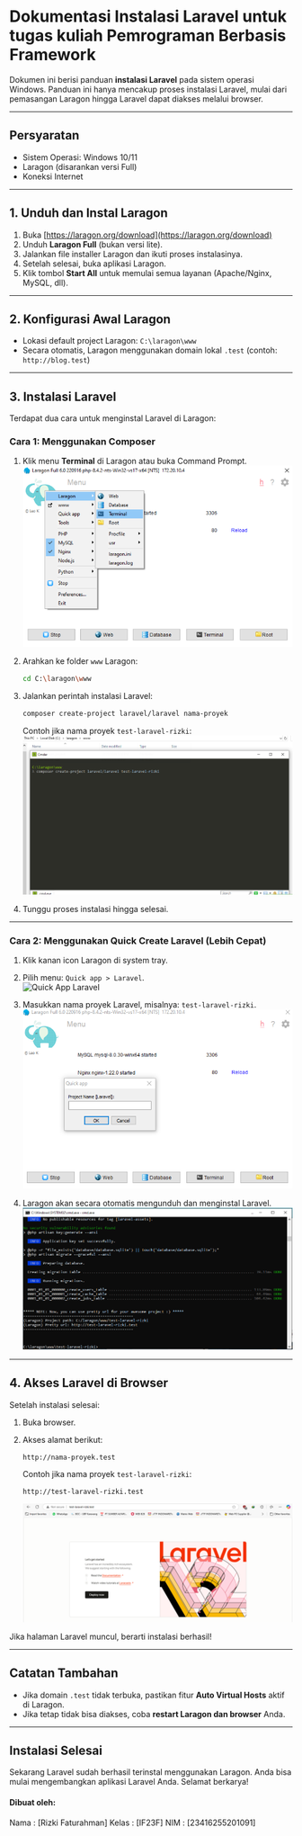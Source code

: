 #  Dokumentasi Instalasi Laravel untuk tugas kuliah Pemrograman Berbasis Framework

Dokumen ini berisi panduan **instalasi Laravel** pada sistem operasi Windows. Panduan ini hanya mencakup proses instalasi Laravel, mulai dari pemasangan Laragon hingga Laravel dapat diakses melalui browser.

---

## Persyaratan

- Sistem Operasi: Windows 10/11  
- Laragon (disarankan versi Full)  
- Koneksi Internet  

---

## 1. Unduh dan Instal Laragon

1. Buka [https://laragon.org/download](https://laragon.org/download)  
2. Unduh **Laragon Full** (bukan versi lite).  
3. Jalankan file installer Laragon dan ikuti proses instalasinya.  
4. Setelah selesai, buka aplikasi Laragon.  
5. Klik tombol **Start All** untuk memulai semua layanan (Apache/Nginx, MySQL, dll).  

---

## 2. Konfigurasi Awal Laragon

- Lokasi default project Laragon: `C:\laragon\www`  
- Secara otomatis, Laragon menggunakan domain lokal `.test` (contoh: `http://blog.test`)

---

## 3. Instalasi Laravel

Terdapat dua cara untuk menginstal Laravel di Laragon:

###  Cara 1: Menggunakan Composer

1. Klik menu **Terminal** di Laragon atau buka Command Prompt.  
   ![Buka Terminal](screenshots/terminal.png)

2. Arahkan ke folder `www` Laragon:

   ```bash
   cd C:\laragon\www
   ```

3. Jalankan perintah instalasi Laravel:

   ```bash
   composer create-project laravel/laravel nama-proyek
   ```

   Contoh jika nama proyek `test-laravel-rizki`:  
   ![Perintah Composer](screenshots/terminal%202.png)

4. Tunggu proses instalasi hingga selesai.

---

### Cara 2: Menggunakan Quick Create Laravel (Lebih Cepat)

1. Klik kanan icon Laragon di system tray.  
2. Pilih menu: `Quick app > Laravel`.  
   ![Quick App Laravel](screenshots/quck%20app.png)

3. Masukkan nama proyek Laravel, misalnya: `test-laravel-rizki`.  
   ![Input Nama Proyek](screenshots/project%20name.png)

4. Laragon akan secara otomatis mengunduh dan menginstal Laravel.  
   ![Proses Instalasi](screenshots/instalasi.png)

---

## 4. Akses Laravel di Browser

Setelah instalasi selesai:

1. Buka browser.  
2. Akses alamat berikut:

   ```
   http://nama-proyek.test
   ```

   Contoh jika nama proyek `test-laravel-rizki`:

   ```
   http://test-laravel-rizki.test
   ```

   ![Tampilan Home Laravel](screenshots/Tampilan%20home.png)

Jika halaman Laravel muncul, berarti instalasi berhasil! 

---

## Catatan Tambahan

- Jika domain `.test` tidak terbuka, pastikan fitur **Auto Virtual Hosts** aktif di Laragon.  
- Jika tetap tidak bisa diakses, coba **restart Laragon dan browser** Anda.

---

## Instalasi Selesai

Sekarang Laravel sudah berhasil terinstal menggunakan Laragon. Anda bisa mulai mengembangkan aplikasi Laravel Anda. Selamat berkarya!


####  Dibuat oleh: 
Nama : [Rizki Faturahman]
Kelas : [IF23F]
NIM : [23416255201091]
